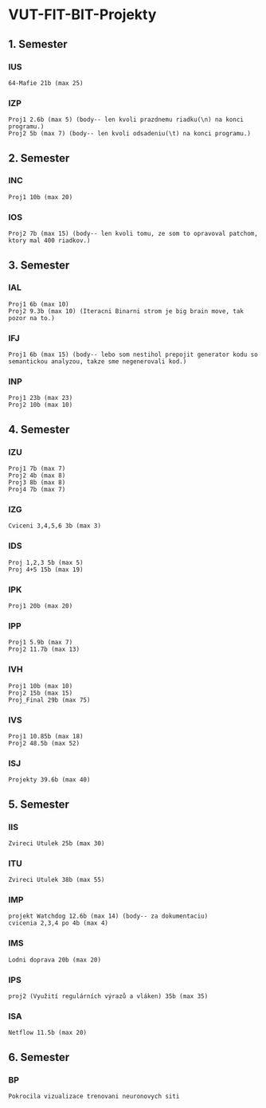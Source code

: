 # VUT-FIT-BIT-Projekty

## 1. Semester
###   IUS
    64-Mafie 21b (max 25)
###  IZP
    Proj1 2.6b (max 5) (body-- len kvoli prazdnemu riadku(\n) na konci programu.)
    Proj2 5b (max 7) (body-- len kvoli odsadeniu(\t) na konci programu.)

## 2. Semester
###  INC
    Proj1 10b (max 20)
###  IOS
    Proj2 7b (max 15) (body-- len kvoli tomu, ze som to opravoval patchom, ktory mal 400 riadkov.)

## 3. Semester
###  IAL
    Proj1 6b (max 10)
    Proj2 9.3b (max 10) (Iteracni Binarni strom je big brain move, tak pozor na to.)
###  IFJ
    Proj1 6b (max 15) (body-- lebo som nestihol prepojit generator kodu so semantickou analyzou, takze sme negenerovali kod.)
###  INP
    Proj1 23b (max 23)
    Proj2 10b (max 10)

## 4. Semester
###  IZU
    Proj1 7b (max 7)
    Proj2 4b (max 8)
    Proj3 8b (max 8)
    Proj4 7b (max 7)
    
###  IZG
    Cviceni 3,4,5,6 3b (max 3)
    
###  IDS
    Proj 1,2,3 5b (max 5)
    Proj 4+5 15b (max 19)
    
###  IPK
    Proj1 20b (max 20)
    
###  IPP
    Proj1 5.9b (max 7)
    Proj2 11.7b (max 13)
    
###  IVH
    Proj1 10b (max 10)
    Proj2 15b (max 15)
    Proj_Final 29b (max 75)
    
###  IVS
    Proj1 10.85b (max 18)
    Proj2 48.5b (max 52)
    
###  ISJ
    Projekty 39.6b (max 40)
    
## 5. Semester
###  IIS
    Zvireci Utulek 25b (max 30)
    
###  ITU
    Zvireci Utulek 38b (max 55)
    
###  IMP
    projekt Watchdog 12.6b (max 14) (body-- za dokumentaciu)
    cvicenia 2,3,4 po 4b (max 4)
    
###  IMS
    Lodni doprava 20b (max 20)
    
###  IPS
    proj2 (Využití regulárních výrazů a vláken) 35b (max 35)
    
###  ISA
    Netflow 11.5b (max 20)
    
## 6. Semester
###  BP
    Pokrocila vizualizace trenovani neuronovych siti
